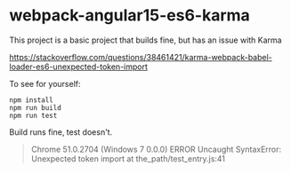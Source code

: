 # webpack-angular15-es6-karma
This project is a basic project that builds fine, but has an issue with Karma

https://stackoverflow.com/questions/38461421/karma-webpack-babel-loader-es6-unexpected-token-import

To see for yourself:

```
npm install
npm run build
npm run test
```

Build runs fine, test doesn't.

> Chrome 51.0.2704 (Windows 7 0.0.0) ERROR
> Uncaught SyntaxError: Unexpected token import
> at the_path/test_entry.js:41
